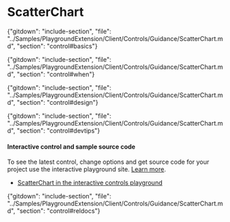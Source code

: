 ﻿# ScatterChart

{"gitdown": "include-section", "file": "../Samples/PlaygroundExtension/Client/Controls/Guidance/ScatterChart.md", "section": "control#basics"}

<!-- TODO get an IMAGE to embed here -->

<!-- TODO get an SAMPLE CODE to embed here -->

{"gitdown": "include-section", "file": "../Samples/PlaygroundExtension/Client/Controls/Guidance/ScatterChart.md", "section": "control#when"}

{"gitdown": "include-section", "file": "../Samples/PlaygroundExtension/Client/Controls/Guidance/ScatterChart.md", "section": "control#design"}

{"gitdown": "include-section", "file": "../Samples/PlaygroundExtension/Client/Controls/Guidance/ScatterChart.md", "section": "control#devtips"}

#### Interactive control and sample source code
To see the latest control, change options and get source code for your project use the interactive playground site.  [Learn more](./top-extensions-controls-playground.md).

*  <a href="https://ms.portal.azure.com/?Microsoft_Azure_Playground=true#blade/Microsoft_Azure_Playground/ControlsIndexBlade/ScatterChart_create_Playground" target="_blank">ScatterChart in the interactive controls playground</a>

 


{"gitdown": "include-section", "file": "../Samples/PlaygroundExtension/Client/Controls/Guidance/ScatterChart.md", "section": "control#reldocs"}
